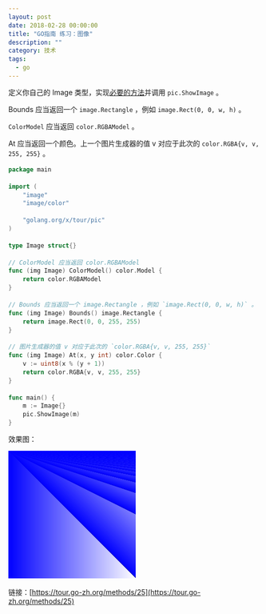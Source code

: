 ```yaml
---
layout: post
date: 2018-02-28 00:00:00
title: "GO指南 练习：图像"
description: ""
category: 技术
tags: 
  - go
---
```



定义你自己的 Image 类型，实现[必要的方法](https://go-zh.org/pkg/image/#Image)并调用 `pic.ShowImage` 。

Bounds 应当返回一个 `image.Rectangle` ，例如 `image.Rect(0, 0, w, h)` 。

`ColorModel` 应当返回 `color.RGBAModel` 。

At 应当返回一个颜色。上一个图片生成器的值 v 对应于此次的 `color.RGBA{v, v, 255, 255}` 。

```go
package main

import (
	"image"
	"image/color"

	"golang.org/x/tour/pic"
)

type Image struct{}

// ColorModel 应当返回 color.RGBAModel
func (img Image) ColorModel() color.Model {
	return color.RGBAModel
}

// Bounds 应当返回一个 image.Rectangle ，例如 `image.Rect(0, 0, w, h)` 。
func (img Image) Bounds() image.Rectangle {
	return image.Rect(0, 0, 255, 255)
}

// 图片生成器的值 v 对应于此次的 `color.RGBA{v, v, 255, 255}`
func (img Image) At(x, y int) color.Color {
	v := uint8(x % (y + 1))
	return color.RGBA{v, v, 255, 255}
}

func main() {
	m := Image{}
	pic.ShowImage(m)
}

```

效果图：

![](/assets/images/15197989783244.jpg)

链接：[https://tour.go-zh.org/methods/25](https://tour.go-zh.org/methods/25)


